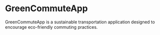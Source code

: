 # GreenCommuteApp
GreenCommuteApp is a sustainable transportation application designed to encourage eco-friendly commuting practices.
